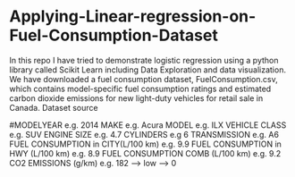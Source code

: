 # Applying-Linear-regression-on-Fuel-Consumption-Dataset
In this repo I have tried to demonstrate logistic regression using a python library called Scikit Learn including Data Exploration and data visualization.
We have downloaded a fuel consumption dataset, FuelConsumption.csv, which contains model-specific fuel consumption ratings and estimated carbon dioxide emissions for new light-duty vehicles for retail sale in Canada. Dataset source

#MODELYEAR e.g. 2014
MAKE e.g. Acura
MODEL e.g. ILX
VEHICLE CLASS e.g. SUV
ENGINE SIZE e.g. 4.7
CYLINDERS e.g 6
TRANSMISSION e.g. A6
FUEL CONSUMPTION in CITY(L/100 km) e.g. 9.9
FUEL CONSUMPTION in HWY (L/100 km) e.g. 8.9
FUEL CONSUMPTION COMB (L/100 km) e.g. 9.2
CO2 EMISSIONS (g/km) e.g. 182 --> low --> 0

